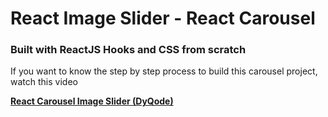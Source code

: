 # React Image Slider - React Carousel

### Built with ReactJS Hooks and CSS from scratch

If you want to know the step by step process to build this carousel project, watch this video

[**React Carousel Image Slider (DyQode)**](https://youtu.be/FbbxE7M03Ao)
